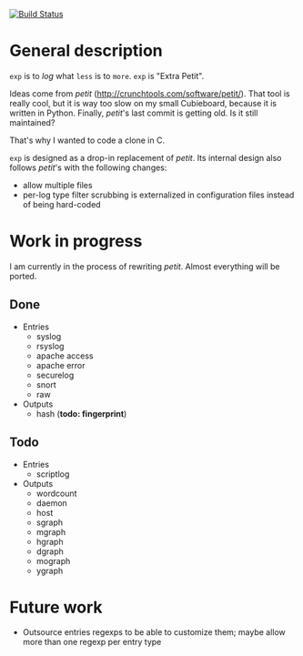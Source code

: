 [![Build Status](https://travis-ci.org/cadrian/exp.png?branch=master)](https://travis-ci.org/cadrian/exp)

# General description

`exp` is to *log* what `less` is to `more`. `exp` is "Extra Petit".

Ideas come from *petit* (http://crunchtools.com/software/petit/). That
tool is really cool, but it is way too slow on my small Cubieboard,
because it is written in Python. Finally, *petit*'s last commit is
getting old. Is it still maintained?

That's why I wanted to code a clone in C.

`exp` is designed as a drop-in replacement of *petit*. Its internal
design also follows *petit*'s with the following changes:

* allow multiple files
* per-log type filter scrubbing is externalized in configuration files
  instead of being hard-coded

# Work in progress

I am currently in the process of rewriting *petit*. Almost everything
will be ported.

## Done

* Entries
  * syslog
  * rsyslog
  * apache access
  * apache error
  * securelog
  * snort
  * raw
* Outputs
  * hash (**todo: fingerprint**)

## Todo

* Entries
  * scriptlog
* Outputs
  * wordcount
  * daemon
  * host
  * sgraph
  * mgraph
  * hgraph
  * dgraph
  * mograph
  * ygraph

# Future work

* Outsource entries regexps to be able to customize them; maybe allow
  more than one regexp per entry type
